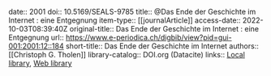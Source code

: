 date:: 2001
doi:: 10.5169/SEALS-9785
title:: @Das Ende der Geschichte im Internet : eine Entgegnung
item-type:: [[journalArticle]]
access-date:: 2022-10-03T08:39:40Z
original-title:: Das Ende der Geschichte im Internet : eine Entgegnung
url:: https://www.e-periodica.ch/digbib/view?pid=gui-001:2001:12::184
short-title:: Das Ende der Geschichte im Internet
authors:: [[Christoph G. Tholen]]
library-catalog:: DOI.org (Datacite)
links:: [Local library](zotero://select/groups/2386895/items/WE75CPGK), [Web library](https://www.zotero.org/groups/2386895/items/WE75CPGK)
